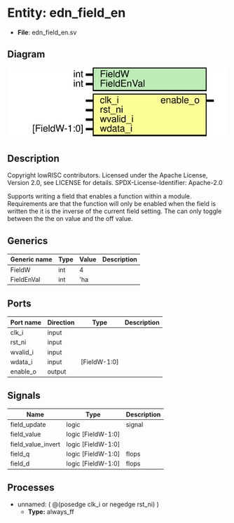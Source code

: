 # Entity: edn_field_en

- **File**: edn_field_en.sv
## Diagram

![Diagram](edn_field_en.svg "Diagram")
## Description

 Copyright lowRISC contributors.
 Licensed under the Apache License, Version 2.0, see LICENSE for details.
 SPDX-License-Identifier: Apache-2.0

 Supports writing a field that enables
 a function within a module.
 Requirements are that the function will
 only be enabled when the field is written
 the it is the inverse of the current field
 setting. The can only toggle between the
 the on value and the off value.

## Generics

| Generic name | Type | Value | Description |
| ------------ | ---- | ----- | ----------- |
| FieldW       | int  | 4     |             |
| FieldEnVal   | int  | 'ha   |             |
## Ports

| Port name | Direction | Type         | Description |
| --------- | --------- | ------------ | ----------- |
| clk_i     | input     |              |             |
| rst_ni    | input     |              |             |
| wvalid_i  | input     |              |             |
| wdata_i   | input     | [FieldW-1:0] |             |
| enable_o  | output    |              |             |
## Signals

| Name               | Type               | Description |
| ------------------ | ------------------ | ----------- |
| field_update       | logic              |  signal     |
| field_value        | logic [FieldW-1:0] |             |
| field_value_invert | logic [FieldW-1:0] |             |
| field_q            | logic [FieldW-1:0] |  flops      |
| field_d            | logic [FieldW-1:0] |  flops      |
## Processes
- unnamed: ( @(posedge clk_i or negedge rst_ni) )
  - **Type:** always_ff

